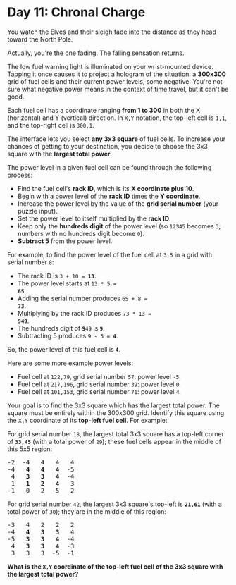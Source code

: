 # Day 11: Chronal Charge

You watch the Elves and their sleigh fade into the distance as they head toward the North Pole.

Actually, you're the one fading. The falling sensation returns.

The low fuel warning light is illuminated on your wrist-mounted device. Tapping it once causes it to project a hologram of the situation: a **300x300** grid of fuel cells and their current power levels, some negative. You're not sure what negative power means in the context of time travel, but it can't be good.

Each fuel cell has a coordinate ranging **from 1 to 300** in both the X (horizontal) and Y (vertical) direction. In `X,Y` notation, the top-left cell is `1,1`, and the top-right cell is `300,1`.

The interface lets you select **any 3x3 square** of fuel cells. To increase your chances of getting to your destination, you decide to choose the 3x3 square with the **largest total power**.

The power level in a given fuel cell can be found through the following process:

- Find the fuel cell's **rack ID**, which is its **X coordinate plus 10**.
- Begin with a power level of the **rack ID** times the **Y coordinate**.
- Increase the power level by the value of the **grid serial number** (your puzzle input).
- Set the power level to itself multiplied by the **rack ID**.
- Keep only the **hundreds digit** of the power level (so <code>12<strong>3</strong>45</code> becomes `3`; numbers with no hundreds digit become `0`).
- **Subtract 5** from the power level.

For example, to find the power level of the fuel cell at `3,5` in a grid with serial number `8`:

- The rack ID is <code>3 + 10 = <strong>13</strong></code>.
- The power level starts at <code>13 * 5 = <strong>65</strong></code>.
- Adding the serial number produces <code>65 + 8 = <strong>73</strong></code>.
- Multiplying by the rack ID produces <code>73 * 13 = <strong>949</strong></code>.
- The hundreds digit of <code><strong>9</strong>49</code> is <code><strong>9</strong></code>.
- Subtracting 5 produces <code>9 - 5 = <strong>4</strong></code>.

So, the power level of this fuel cell is <code><strong>4</strong></code>.

Here are some more example power levels:

- Fuel cell at `122,79`, grid serial number `57`: power level `-5`.
- Fuel cell at `217,196`, grid serial number `39`: power level  `0`.
- Fuel cell at `101,153`, grid serial number `71`: power level  `4`.

Your goal is to find the 3x3 square which has the largest total power. The square must be entirely within the 300x300 grid. Identify this square using the `X,Y` coordinate of its **top-left fuel cell**. For example:

For grid serial number `18`, the largest total 3x3 square has a top-left corner of <code><strong>33,45</strong></code> (with a total power of `29`); these fuel cells appear in the middle of this 5x5 region:

<pre>
-2  -4   4   4   4
-4   <strong>4   4   4</strong>  -5
 4   <strong>3   3   4</strong>  -4
 1   <strong>1   2   4</strong>  -3
-1   0   2  -5  -2
</pre>

For grid serial number `42`, the largest 3x3 square's top-left is <code><strong>21,61</strong></code> (with a total power of `30`); they are in the middle of this region:

<pre>
-3   4   2   2   2
-4   <strong>4   3   3</strong>   4
-5   <strong>3   3   4</strong>  -4
 4   <strong>3   3   4</strong>  -3
 3   3   3  -5  -1
</pre>

<strong>What is the <code>X,Y</code> coordinate of the top-left fuel cell of the 3x3 square with the largest total power?</strong>
